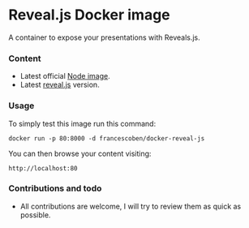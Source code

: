 # Reveal.js Docker image

A container to expose your presentations with Reveals.js.

### Content

* Latest official [Node image](https://hub.docker.com/_/node/).
* Latest [reveal.js](https://github.com/hakimel/reveal.js) version.

### Usage

To simply test this image run this command:

`docker run -p 80:8000 -d francescoben/docker-reveal-js`

You can then browse your content visiting:

    http://localhost:80

### Contributions and todo

* All contributions are welcome, I will try to review them as quick as possible.
